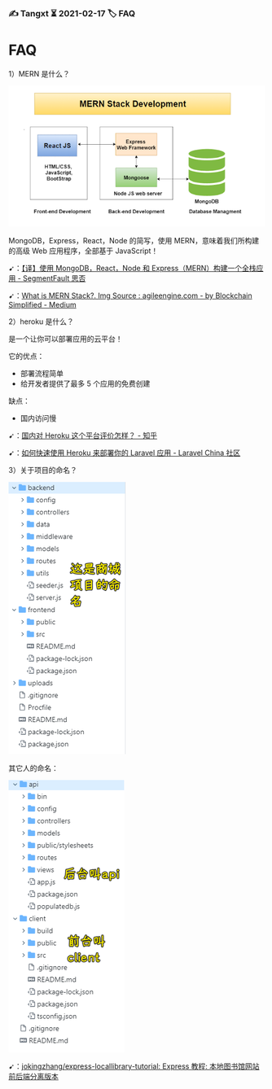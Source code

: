 ### ✍️ Tangxt ⏳ 2021-02-17 🏷️ FAQ

# FAQ

1）MERN 是什么？

![MERN](assets/img/2021-02-17-17-37-52.png)

MongoDB，Express，React，Node 的简写，使用 MERN，意味着我们所构建的高级 Web 应用程序，全部基于 JavaScript！

➹：[【译】使用 MongoDB，React，Node 和 Express（MERN）构建一个全栈应用 - SegmentFault 思否](https://segmentfault.com/a/1190000020086440)

➹：[What is MERN Stack?. Img Source : agileengine.com - by Blockchain Simplified - Medium](https://medium.com/@blockchain_simplified/what-is-mern-stack-9c867dbad302)

2）heroku 是什么？

是一个让你可以部署应用的云平台！

它的优点：

- 部署流程简单
- 给开发者提供了最多 5 个应用的免费创建

缺点：

- 国内访问慢

➹：[国内对 Heroku 这个平台评价怎样？ - 知乎](https://www.zhihu.com/question/19983570)

➹：[如何快速使用 Heroku 来部署你的 Laravel 应用 - Laravel China 社区](https://learnku.com/articles/2602/how-to-quickly-use-heroku-to-deploy-your-laravel-application)

3）关于项目的命名？

![商城项目](assets/img/2021-02-17-23-05-35.png)

其它人的命名：

![命名](assets/img/2021-02-17-23-06-44.png)

➹：[jokingzhang/express-locallibrary-tutorial: Express 教程: 本地图书馆网站 前后端分离版本](https://github.com/jokingzhang/express-locallibrary-tutorial)